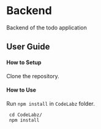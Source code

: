 # Backend
Backend of the todo application


## User Guide

#### How to Setup

Clone the repository.

#### How to Use

Run `npm install` in `CodeLabz` folder.

```
 cd CodeLabz/
 npm install
```
